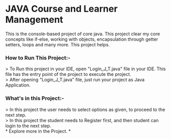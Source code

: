 <h1>JAVA Course and Learner Management</h1>
This is the console-based project of core java. This project clear my core concepts like if-else, working with objects, encapsulation through getter setters, loops and many more. This project helps.

<h3>How to Run This Project:-</h3>
> To Run this project in your IDE, open "Login_J_T.java" file in your IDE. This file has the entry point of the project to execute the project.<br>
> After opening "Login_J_T.java" file, just run your project as Java Application.
<h3>What's in this Project:-</h3>
> In this project the user needs to select options as given, to proceed to the next step. <br>
> In this project the student needs to Register first, and then student can login to the next step. <br>
* Explore more in the Project. *

